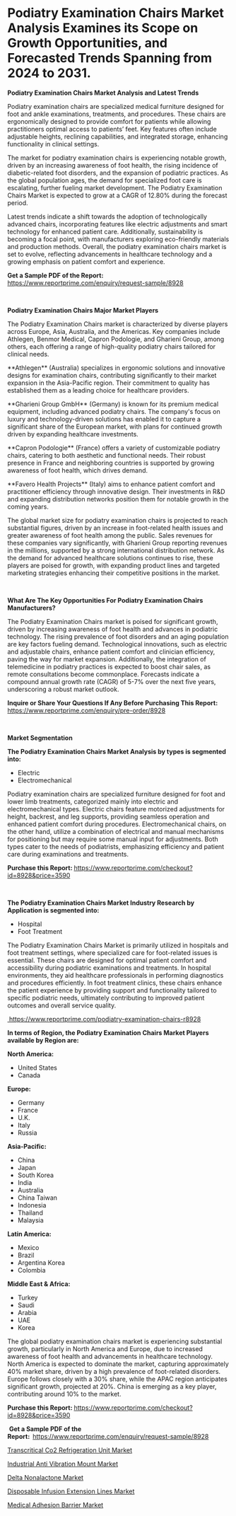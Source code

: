 <p><h1>Podiatry Examination Chairs Market Analysis Examines its Scope on Growth Opportunities, and Forecasted Trends Spanning from 2024 to 2031.</h1></p><p><strong>Podiatry Examination Chairs Market Analysis and Latest Trends</strong></p>
<p><p>Podiatry examination chairs are specialized medical furniture designed for foot and ankle examinations, treatments, and procedures. These chairs are ergonomically designed to provide comfort for patients while allowing practitioners optimal access to patients’ feet. Key features often include adjustable heights, reclining capabilities, and integrated storage, enhancing functionality in clinical settings.</p><p>The market for podiatry examination chairs is experiencing notable growth, driven by an increasing awareness of foot health, the rising incidence of diabetic-related foot disorders, and the expansion of podiatric practices. As the global population ages, the demand for specialized foot care is escalating, further fueling market development. The Podiatry Examination Chairs Market is expected to grow at a CAGR of 12.80% during the forecast period.</p><p>Latest trends indicate a shift towards the adoption of technologically advanced chairs, incorporating features like electric adjustments and smart technology for enhanced patient care. Additionally, sustainability is becoming a focal point, with manufacturers exploring eco-friendly materials and production methods. Overall, the podiatry examination chairs market is set to evolve, reflecting advancements in healthcare technology and a growing emphasis on patient comfort and experience.</p></p>
<p><strong>Get a Sample PDF of the Report:&nbsp;</strong> <a href="https://www.reportprime.com/enquiry/request-sample/8928?utm_campaign=1137&utm_medium=2&utm_source=Github&utm_content=ia&utm_term=28102024&utm_id=podiatry-examination-chairs">https://www.reportprime.com/enquiry/request-sample/8928</a></p>
<p>&nbsp;</p>
<p><strong>Podiatry Examination Chairs Major Market Players</strong></p>
<p><p>The Podiatry Examination Chairs market is characterized by diverse players across Europe, Asia, Australia, and the Americas. Key companies include Athlegen, Benmor Medical, Capron Podologie, and Gharieni Group, among others, each offering a range of high-quality podiatry chairs tailored for clinical needs.</p><p>**Athlegen** (Australia) specializes in ergonomic solutions and innovative designs for examination chairs, contributing significantly to their market expansion in the Asia-Pacific region. Their commitment to quality has established them as a leading choice for healthcare providers.</p><p>**Gharieni Group GmbH** (Germany) is known for its premium medical equipment, including advanced podiatry chairs. The company's focus on luxury and technology-driven solutions has enabled it to capture a significant share of the European market, with plans for continued growth driven by expanding healthcare investments.</p><p>**Capron Podologie** (France) offers a variety of customizable podiatry chairs, catering to both aesthetic and functional needs. Their robust presence in France and neighboring countries is supported by growing awareness of foot health, which drives demand.</p><p>**Favero Health Projects** (Italy) aims to enhance patient comfort and practitioner efficiency through innovative design. Their investments in R&D and expanding distribution networks position them for notable growth in the coming years.</p><p>The global market size for podiatry examination chairs is projected to reach substantial figures, driven by an increase in foot-related health issues and greater awareness of foot health among the public. Sales revenues for these companies vary significantly, with Gharieni Group reporting revenues in the millions, supported by a strong international distribution network. As the demand for advanced healthcare solutions continues to rise, these players are poised for growth, with expanding product lines and targeted marketing strategies enhancing their competitive positions in the market.</p></p>
<p>&nbsp;</p>
<p><strong>What Are The Key Opportunities For Podiatry Examination Chairs Manufacturers?</strong></p>
<p><p>The Podiatry Examination Chairs market is poised for significant growth, driven by increasing awareness of foot health and advances in podiatric technology. The rising prevalence of foot disorders and an aging population are key factors fueling demand. Technological innovations, such as electric and adjustable chairs, enhance patient comfort and clinician efficiency, paving the way for market expansion. Additionally, the integration of telemedicine in podiatry practices is expected to boost chair sales, as remote consultations become commonplace. Forecasts indicate a compound annual growth rate (CAGR) of 5-7% over the next five years, underscoring a robust market outlook.</p></p>
<p><strong>Inquire or Share Your Questions If Any Before Purchasing This Report:</strong> <a href="https://www.reportprime.com/enquiry/pre-order/8928?utm_campaign=1137&utm_medium=2&utm_source=Github&utm_content=ia&utm_term=28102024&utm_id=podiatry-examination-chairs">https://www.reportprime.com/enquiry/pre-order/8928</a></p>
<p>&nbsp;</p>
<p><strong>Market Segmentation</strong></p>
<p><strong>The Podiatry Examination Chairs Market Analysis by types is segmented into:</strong></p>
<p><ul><li>Electric</li><li>Electromechanical</li></ul></p>
<p><p>Podiatry examination chairs are specialized furniture designed for foot and lower limb treatments, categorized mainly into electric and electromechanical types. Electric chairs feature motorized adjustments for height, backrest, and leg supports, providing seamless operation and enhanced patient comfort during procedures. Electromechanical chairs, on the other hand, utilize a combination of electrical and manual mechanisms for positioning but may require some manual input for adjustments. Both types cater to the needs of podiatrists, emphasizing efficiency and patient care during examinations and treatments.</p></p>
<p><strong>Purchase this Report:&nbsp;</strong><a href="https://www.reportprime.com/checkout?id=8928&price=3590&utm_campaign=1137&utm_medium=2&utm_source=Github&utm_content=ia&utm_term=28102024&utm_id=podiatry-examination-chairs">https://www.reportprime.com/checkout?id=8928&price=3590</a></p>
<p>&nbsp;</p>
<p><strong>The Podiatry Examination Chairs Market Industry Research by Application is segmented into:</strong></p>
<p><ul><li>Hospital</li><li>Foot Treatment</li></ul></p>
<p><p>The Podiatry Examination Chairs Market is primarily utilized in hospitals and foot treatment settings, where specialized care for foot-related issues is essential. These chairs are designed for optimal patient comfort and accessibility during podiatric examinations and treatments. In hospital environments, they aid healthcare professionals in performing diagnostics and procedures efficiently. In foot treatment clinics, these chairs enhance the patient experience by providing support and functionality tailored to specific podiatric needs, ultimately contributing to improved patient outcomes and overall service quality.</p></p>
<p><a href="https://www.reportprime.com/podiatry-examination-chairs-r8928?utm_campaign=1137&utm_medium=2&utm_source=Github&utm_content=ia&utm_term=28102024&utm_id=podiatry-examination-chairs">&nbsp;https://www.reportprime.com/podiatry-examination-chairs-r8928</a></p>
<p><strong>In terms of Region, the Podiatry Examination Chairs Market Players available by Region are:</strong></p>
<p>
    <p> <strong> North America: </strong>
        <ul>
            <li>United States</li>
            <li>Canada</li>
        </ul>
        </p> 
    <p> <strong> Europe: </strong>
        <ul>
            <li>Germany</li>
            <li>France</li>
            <li>U.K.</li>
            <li>Italy</li>
            <li>Russia</li>
        </ul>
        </p> 
    <p> <strong> Asia-Pacific: </strong>
        <ul>
            <li>China</li>
            <li>Japan</li>
            <li>South Korea</li>
            <li>India</li>
            <li>Australia</li>
            <li>China Taiwan</li>
            <li>Indonesia</li>
            <li>Thailand</li>
            <li>Malaysia</li>
        </ul>
        </p> 
    <p> <strong> Latin America: </strong>
        <ul>
            <li>Mexico</li>
            <li>Brazil</li>
            <li>Argentina Korea</li>
            <li>Colombia</li>
        </ul>
        </p> 
    <p> <strong> Middle East & Africa: </strong>
        <ul>
            <li>Turkey</li>
            <li>Saudi</li>
            <li>Arabia</li>
            <li>UAE</li>
            <li>Korea</li>
        </ul>
    </p>
    </p>
<p><p>The global podiatry examination chairs market is experiencing substantial growth, particularly in North America and Europe, due to increased awareness of foot health and advancements in healthcare technology. North America is expected to dominate the market, capturing approximately 40% market share, driven by a high prevalence of foot-related disorders. Europe follows closely with a 30% share, while the APAC region anticipates significant growth, projected at 20%. China is emerging as a key player, contributing around 10% to the market.</p></p>
<p><strong>Purchase this Report: </strong><a href="https://www.reportprime.com/checkout?id=8928&price=3590&utm_campaign=1137&utm_medium=2&utm_source=Github&utm_content=ia&utm_term=28102024&utm_id=podiatry-examination-chairs">https://www.reportprime.com/checkout?id=8928&price=3590</a></p>
<p>&nbsp;<strong>Get a Sample PDF of the Report:&nbsp;&nbsp;</strong><a href="https://www.reportprime.com/enquiry/request-sample/8928?utm_campaign=1137&utm_medium=2&utm_source=Github&utm_content=ia&utm_term=28102024&utm_id=podiatry-examination-chairs">https://www.reportprime.com/enquiry/request-sample/8928</a></p>
<p><strong></strong></p>
<p><p><a href="https://issuu.com/reportprime-2/docs/transcritical-co2-refrigeration-uni_4203f896d11d48?utm_campaign=1137&utm_medium=2&utm_source=Github&utm_content=ia&utm_term=28102024&utm_id=podiatry-examination-chairs">Transcritical Co2 Refrigeration Unit Market</a></p><p><a href="https://issuu.com/reportprime-2/docs/industrial-anti-vibration-mount-mar_827c00b161f136?utm_campaign=1137&utm_medium=2&utm_source=Github&utm_content=ia&utm_term=28102024&utm_id=podiatry-examination-chairs">Industrial Anti Vibration Mount Market</a></p><p><a href="https://www.linkedin.com/pulse/delta-nonalactone-market-drivers-challenges-forecast-2024-2031-3aure?utm_campaign=1137&utm_medium=2&utm_source=Github&utm_content=ia&utm_term=28102024&utm_id=podiatry-examination-chairs">Delta Nonalactone Market</a></p><p><a href="https://github.com/kyleetroxilbu/Market-Research-Report-List-1/blob/main/disposable-infusion-extension-lines-market.md?utm_campaign=1137&utm_medium=2&utm_source=Github&utm_content=ia&utm_term=28102024&utm_id=podiatry-examination-chairs">Disposable Infusion Extension Lines Market</a></p><p><a href="https://github.com/whitbyuhringenn/Market-Research-Report-List-1/blob/main/medical-adhesion-barrier-market.md?utm_campaign=1137&utm_medium=2&utm_source=Github&utm_content=ia&utm_term=28102024&utm_id=podiatry-examination-chairs">Medical Adhesion Barrier Market</a></p></p>